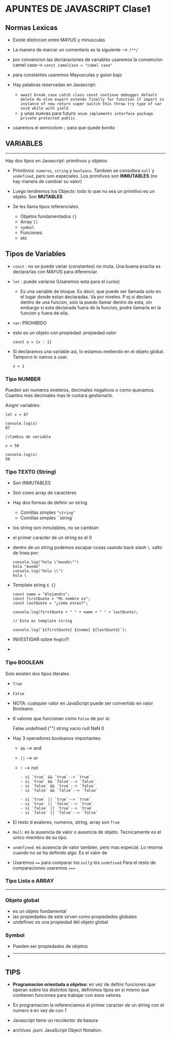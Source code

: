 # APUNTES DE JAVASCRIPT **Clase1**

## Normas Lexicas

- Existe distincion entre MAYUS y minusculas

- La manera de marcar un comentario es la siguiente --> `/**/`

- por convencion las declaraciones de variables usaremos la convencion camel case--> `const camelCase = "camel case"`

- para constantes usaremos Mayusculas y guion bajo

- Hay palabras reservadas en Javascript:

  - `await break case catch class const continue debugger default delete do else export extends finally for function if import in instance of new return super switch this throw try type of var void while with yield`
  - y unas nuevas para futuro: `enum implements interface package private protected public`

- usaremos el semicolom `;` para que quede bonito

## VARIABLES

---

Hay dos tipos en Javascript: primitivos y objetos

- Primitivos: `numeros`, `string` y `booleans`. Tambien se considera `null` y `undefined`, pero son especiales. Los primitivos son **INMUTABLES** (no hay manera de cambiar su valor)

- Luego tendremos los Objects: todo lo que no sea un primitivo es un objeto. Son **MUTABLES**

- Se les llama tipos referenciales.

  - Objetos fundamentados `{}`
  - Array `[]`
  - `symbol`
  - Funciones
  - etc

## **Tipos de Variables**

- `const` : no se puede variar (constantes) no muta. Una buena practia es declararlas con MAYUS para diferenciar.
- `let` : puede variarse (Usaremos esta para el curso)

  - Es una variable de bloque. Es decir, que puede ser llamada solo en el lugar donde estan declaradas. Va por niveles. P.ej si declaro dentro de una funcion, solo la puedo llamar dentro de esta, sin embargo si esta declarada fuera de la funcion, podre llamarla en la funcion y fuera de ella.

- `var`: PROHIBIDO

- esto es un objeto con propiedad: propiedad:valor

      const o = {x : 1}

- Si declaramos una variable asi, lo estamos metiendo en el objeto global. Tampoco lo vamos a usar.

      x = 1

### **Tipo NUMBER**

Pueden ser numeros eneteros, decimales negativos o como queramos. Cuantos mas decimales mas le costará gestionarlo.

Asignr variables:

    let x = 87

    console.log(x)
    87

    //Cambio de variable

    x = 50

    console.log(x)
    50

### **Tipo TEXTO (String)**

- Son INMUTABLES
- Son como array de caracteres
- Hay dos formas de definir un string

  - Comillas simples `"string"`
  - Comillas simples ``string`

- los string son inmutables, no se cambian
- el primer caracter de un string es el 0

- dentro de un string podemos escapar cosas usando back slash `\`. salto de linea por:

      console.log("hola \"mundo\"")
      hola "mundo"
      console.log("hola \\")
      hola \

- Template string `$ {}`

      const name = "Alejandro";
      const firstQuote = "Mi nombre es";
      const lastQuote = "¿como estas?";

      console.log(firstQuote + " " + name + " " + lastQuote);

      // Esto es template string

      console.log(`${firstQuote} ${name} ${lastQuote}`);

- INVESTIGAR sobre `RegEx`!!!

-

### **Tipo BOOLEAN**

Solo existen dos tipos literales.

- `True`
- `False`

- NOTA: cualquier valor en JavaScript puede ser convertido en valor Booleano.

- 6 valores que funcionan como `False` de por si:

  False
  undefined
  ("") string vacio
  null
  NaN
  0

- Hay 3 operadores booleanos importantes:

  - `&&` --> and
  - `||` --> or
  - `!` --> not

        - si `true` && `true`--> `true`
        - si `true` && `false`--> `false`
        - si `false` && `true`--> `false`
        - si `false` && `false`--> `false`

        - si `true` || `true`--> `true`
        - si `true` || `false`--> `true`
        - si `false` || `true`--> `true`
        - si `false` || `false`--> `false`

- El resto d evalores, numeros, string, array son `True`

- `Null`: es la ausencia de valor o ausencia de objeto. Tecnicamente es el unico miembro de su tipo.

- `undefined`: es ausencia de valor tambien, pero mas especial. Lo retorna cuando no se ha definido algo. Es el valor de

- Usaremos `==` para comparar los `null`y los `undefined`
  Para el resto de comparaciones usaremos `===`

### **Tipo Lista o ARRAY**

---

### **Objeto global**

- es un objeto fundamental
- las propiedades de este sirven como propiedades globales
- undefinec es una propiedad del objeto global

### **Symbol**

- Pueden ser propiedades de objetos
- ***

## TIPS

- **Programacion orientada a objetos:** en vez de definir funciones que operan sobre los distintos tipos, definimos tipos en si mismo que contienen funciones para trabajar con esos valores

- En programacion la referenciamos el primer caracter de un string con el numero `0` en vez de con 1

- Javascript tiene un recolector de basura

- archivos .json: JavaScript Object Notation.
